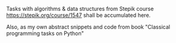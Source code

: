 Tasks with algorithms & data structures from Stepik course 
https://stepik.org/course/1547 shall be accumulated here.

Also, as my own abstract snippets and code from book "Classical programming tasks on Python"
